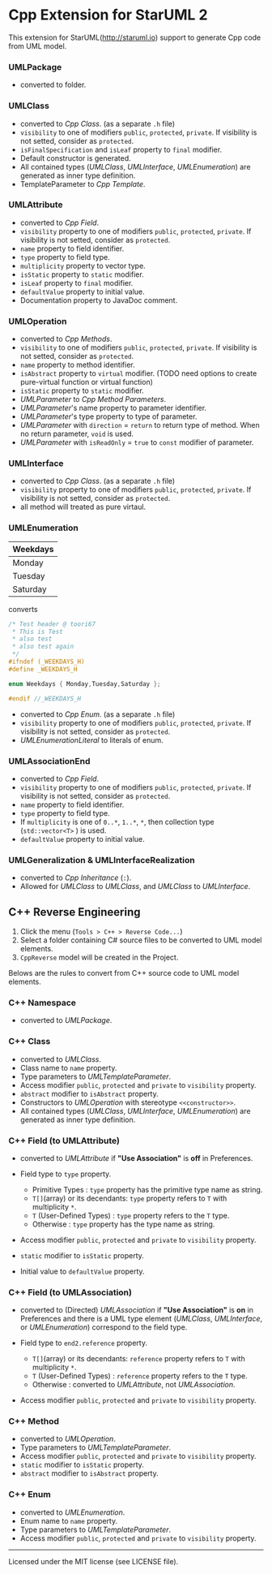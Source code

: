 Cpp Extension for StarUML 2 
============================
This extension for StarUML(http://staruml.io) support to generate Cpp code from UML model.



### UMLPackage
* converted to folder.

### UMLClass

* converted to _Cpp Class_. (as a separate `.h` file)
* `visibility` to one of modifiers `public`, `protected`, `private`. If visibility is not setted, consider as `protected`.
* `isFinalSpecification` and `isLeaf` property to `final` modifier.
* Default constructor is generated.
* All contained types (_UMLClass_, _UMLInterface_, _UMLEnumeration_) are generated as inner type definition.
* TemplateParameter to _Cpp Template_.

### UMLAttribute

* converted to _Cpp Field_.
* `visibility` property to one of modifiers `public`, `protected`, `private`. If visibility is not setted, consider as `protected`.
* `name` property to field identifier.
* `type` property to field type.
* `multiplicity` property to vector type.
* `isStatic` property to `static` modifier.
* `isLeaf` property to `final` modifier.
* `defaultValue` property to initial value.
* Documentation property to JavaDoc comment.

### UMLOperation

* converted to _Cpp Methods_.
* `visibility` to one of modifiers `public`, `protected`, `private`. If visibility is not setted, consider as `protected`.
* `name` property to method identifier.
* `isAbstract` property to `virtual` modifier. (TODO need options to create pure-virtual function or virtual function)
* `isStatic` property to `static` modifier.
* _UMLParameter_ to _Cpp Method Parameters_.
* _UMLParameter_'s name property to parameter identifier.
* _UMLParameter_'s type property to type of parameter.
* _UMLParameter_ with `direction` = `return` to return type of method. When no return parameter, `void` is used.
* _UMLParameter_ with `isReadOnly` = `true` to `const` modifier of parameter.

### UMLInterface

* converted to _Cpp Class_.  (as a separate `.h` file)
* `visibility` property to one of modifiers `public`, `protected`, `private`. If visibility is not setted, consider as `protected`.
* all method will treated as pure virtaul.

### UMLEnumeration
| Weekdays      |
| ------------- |
| Monday        |
| Tuesday       |
| Saturday      |

converts 

```c
/* Test header @ toori67 
 * This is Test
 * also test
 * also test again
 */
#ifndef (_WEEKDAYS_H)
#define _WEEKDAYS_H

enum Weekdays { Monday,Tuesday,Saturday };

#endif //_WEEKDAYS_H
```

* converted to _Cpp Enum_.  (as a separate `.h` file)
* `visibility` property to one of modifiers `public`, `protected`, `private`. If visibility is not setted, consider as `protected`.
* _UMLEnumerationLiteral_ to literals of enum.

### UMLAssociationEnd

* converted to _Cpp Field_.
* `visibility` property to one of modifiers `public`, `protected`, `private`. If visibility is not setted, consider as `protected`.
* `name` property to field identifier.
* `type` property to field type.
* If `multiplicity` is one of `0..*`, `1..*`, `*`, then collection type (`std::vector<T>` ) is used.
* `defaultValue` property to initial value.

### UMLGeneralization & UMLInterfaceRealization

* converted to _Cpp Inheritance_ (` : `).
* Allowed for _UMLClass_ to _UMLClass_, and _UMLClass_ to _UMLInterface_.



C++ Reverse Engineering
------------------------

1. Click the menu (`Tools > C++ > Reverse Code...`)
2. Select a folder containing C# source files to be converted to UML model elements.
3. `CppReverse` model will be created in the Project.

Belows are the rules to convert from C++ source code to UML model elements.

### C++ Namespace

* converted to _UMLPackage_.

### C++ Class

* converted to _UMLClass_.
* Class name to `name` property.
* Type parameters to _UMLTemplateParameter_.
* Access modifier `public`, `protected` and  `private` to `visibility` property.
* `abstract` modifier to `isAbstract` property.  
* Constructors to _UMLOperation_ with stereotype `<<constructor>>`.
* All contained types (_UMLClass_, _UMLInterface_, _UMLEnumeration_) are generated as inner type definition. 


### C++ Field (to UMLAttribute)

* converted to _UMLAttribute_ if __"Use Association"__ is __off__ in Preferences.
* Field type to `type` property.

    * Primitive Types : `type` property has the primitive type name as string.
    * `T[]`(array) or its decendants: `type` property refers to `T` with multiplicity `*`.
    * `T` (User-Defined Types)  : `type` property refers to the `T` type.
    * Otherwise : `type` property has the type name as string.
    
* Access modifier `public`, `protected` and  `private` to `visibility` property.
* `static` modifier to `isStatic` property. 
* Initial value to `defaultValue` property.

### C++ Field (to UMLAssociation)

* converted to (Directed) _UMLAssociation_ if __"Use Association"__ is __on__ in Preferences and there is a UML type element (_UMLClass_, _UMLInterface_, or _UMLEnumeration_) correspond to the field type.
* Field type to `end2.reference` property.

    * `T[]`(array) or its decendants: `reference` property refers to `T` with multiplicity `*`.
    * `T` (User-Defined Types)  : `reference` property refers to the `T` type.
    * Otherwise : converted to _UMLAttribute_, not _UMLAssociation_.

* Access modifier `public`, `protected` and  `private` to `visibility` property. 

### C++ Method

* converted to _UMLOperation_.
* Type parameters to _UMLTemplateParameter_.
* Access modifier `public`, `protected` and  `private` to `visibility` property.
* `static` modifier to `isStatic` property.
* `abstract` modifier to `isAbstract` property. 
 

### C++ Enum

* converted to _UMLEnumeration_.
* Enum name to `name` property.
* Type parameters to _UMLTemplateParameter_.
* Access modifier `public`, `protected` and  `private` to `visibility` property. 
 
---

Licensed under the MIT license (see LICENSE file).
